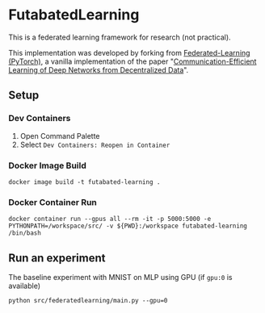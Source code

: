 # FutabatedLearning

This is a federated learning framework for research (not practical).

This implementation was developed by forking from [Federated-Learning (PyTorch)](https://github.com/AshwinRJ/Federated-Learning-PyTorch), a vanilla implementation of the paper "[Communication-Efficient Learning of Deep Networks from Decentralized Data](https://arxiv.org/abs/1602.05629)".

## Setup

### Dev Containers

1. Open Command Palette
2. Select `Dev Containers: Reopen in Container`

### Docker Image Build

```
docker image build -t futabated-learning .
```

### Docker Container Run

```
docker container run --gpus all --rm -it -p 5000:5000 -e PYTHONPATH=/workspace/src/ -v ${PWD}:/workspace futabated-learning /bin/bash
```

## Run an experiment

The baseline experiment with MNIST on MLP using GPU (if `gpu:0` is available)

```
python src/federatedlearning/main.py --gpu=0
```
